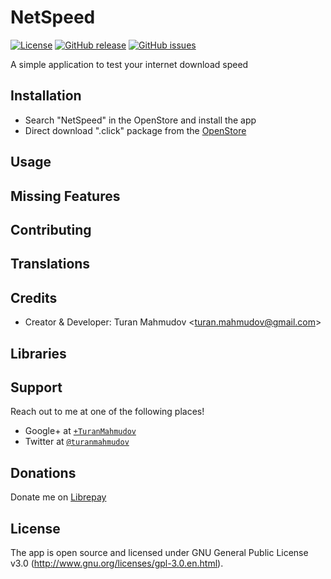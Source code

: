 # NetSpeed
[![License](https://img.shields.io/badge/license-GPLv3-blue.svg)](http://www.gnu.org/licenses/gpl-3.0.en.html)
[![GitHub release](https://img.shields.io/github/release/turanmahmudov/NetSpeed.svg)](https://github.com/turanmahmudov/NetSpeed)
[![GitHub issues](https://img.shields.io/github/issues/turanmahmudov/NetSpeed.svg)](https://github.com/turanmahmudov/NetSpeed/issues)

A simple application to test your internet download speed

## Installation

- Search "NetSpeed" in the OpenStore and install the app
- Direct download ".click" package from the [OpenStore](https://open.uappexplorer.com/app/netspeed.turan-mahmudov-l)

## Usage

## Missing Features

## Contributing

## Translations

## Credits
- Creator & Developer: Turan Mahmudov <[turan.mahmudov@gmail.com](mailto:turan.mahmudov@gmail.com)>

## Libraries

## Support
Reach out to me at one of the following places!

- Google+ at <a href="https://plus.google.com/+TuranMahmudov" target="_blank">`+TuranMahmudov`</a>
- Twitter at <a href="http://twitter.com/turanmahmudov" target="_blank">`@turanmahmudov`</a>

## Donations
Donate me on [Librepay](https://liberapay.com/turanmahmudov)

## License
The app is open source and licensed under GNU General Public License v3.0 (http://www.gnu.org/licenses/gpl-3.0.en.html).

